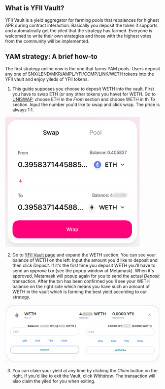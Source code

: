## What is YFII Vault?

YFII Vault is a yield aggregator for farming pools that rebalances for highest APR during contract interaction. Basically you deposit the token it supports and automatically get the yiled that the strategy has farmed. Everyone is welcomed to write their own strategies and those with the highest votes from the community will be implemented.

## YAM strategy: A brief how-to

The first strategy online now is the one that farms YAM pools. Users deposit any one of SNX/LEND/MKR/AMPL/YFI/COMP/LINK/WETH tokens into the YFII vault and enjoy yileds of YFII tokens.

1. This guide supposes you choose to deposit WETH into the vault. First you have to swap ETH (or any other tokens you have) for WETH. Go to [UNISWAP](https://app.uniswap.org/#/swap), choose ETH in the *From* section and choose WETH in th *To* section. Input the number you'd like to swap and click wrap. The price is always 1:1.

![](./img/vault1.png ':size=40%')

2. Go to [YFII Vault page](https://vault.yfii.finance/) and expand the WETH section. You can see your balance of WETH on the left. Input the amount you'd like to deposit and then click *Deposit*. If it's the first time you deposit WETH you'll have to send an *approve* txn (see the popup window of Metamask). When it's approved, Metamask will popup again for you to send the actual *Deposit* transaction. After the txn has been confirmed you'll see your WETH balance on the right side which means you have such an amount of WETH in the vault which is farming the best yield according to our strategy.

![](./img/vault2.png ':size=70%')

3. You can claim your yield at any time by clicking the *Claim* button on the right. If you'd like to exit the Vault, click *Withdraw*. The transaction will also claim the yiled for you when exiting.